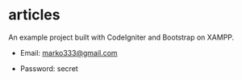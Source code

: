 # articles

An example project built with CodeIgniter and Bootstrap on XAMPP.

- Email: marko333@gmail.com

- Password: secret
